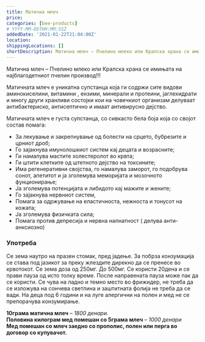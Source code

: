 ```yaml
---
title: Матична млеч
price:
categories: [bee-products]
# YYYY-MM-DDTHH:MM:SSZ
addedDate: '2021-01-22T21:04:00Z'
location:
shippingLocations: []
shortDescription: Матична млеч – Пчелино млеко или Кралска храна се имињата на најблагодетниот пчелин производ!!!
---
```


Матична млеч – Пчелино млеко или Кралска храна се имињата на најблагодетниот пчелин производ!!!

Матичната млеч е уникатна супстанца која ги содржи сите видови аминокиселини, витамини , ензими, минерали и протеини, јаглехидрати и многу други хранливи состојки кои на човечкиот организам делуваат антибактериско, антисептично и имаат антивирусно дејство.

Матичната млеч е густа супстанца, со сивкасто бела боја која со својот состав помага:

- За лекување и закрепнување од болести на срцето, бубрезите и црниот дроб;
- Го зајакнува имунолошкиот систем кај децата и возрасните;
- Ги намалува мастите холестеролот во крвта;
- Ги штити клетките од штетното дејство на токсините;
- Има регенеративни својства, го намалува заморот, го подобрува сонот, апетитот и ја зголемува меморијата и мозочното фунционирање;
- Ја зголемува потенцијата и либидото кај мажите и жените;
- Го зајакнува нервниот систем,
- Помага за одржување на еластичноста, нежноста и тонусот на кожата;
- Ја зголемува физичката сила;
- Помага против депресија и нервна напнатност ( делува анти-анксиозно)

### Употреба

Се зема наутро на празен стомак, пред јадење. За побрза конзумација се става под јазикот за преку жлездите дирекно да се пренесе во крвотокот. Се зема доза од 250мг. До 500мг. Се користи 20дена и се прави пауза од исто толку време. После направената пауза може пак да се користи.
Се чува на ладно и темно место во фрижидер, не треба да се изложува на сончева светлина и заштитната фолија не треба да се вади.
На деца под 6 години и на луге алергични на полен и мед не се препорачува конзумирање.

**10грама матична млеч** – *1800 денари.*
</br>
**Половина килограм мед помешан со 5грама млеч** – *1000 денари*
</br>
**Мед помешан со млеч заедно со прополис, полен или перга во договор со купувачот.**
